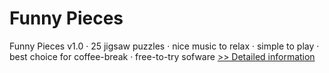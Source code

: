 # Funny Pieces
Funny Pieces v1.0 · 25 jigsaw puzzles · nice music to relax · simple to play · best choice for coffee-break · free-to-try sofware
[>> Detailed information](https://secure.shareit.com/shareit/product.html?productid=300171320&affiliateid=200057808)